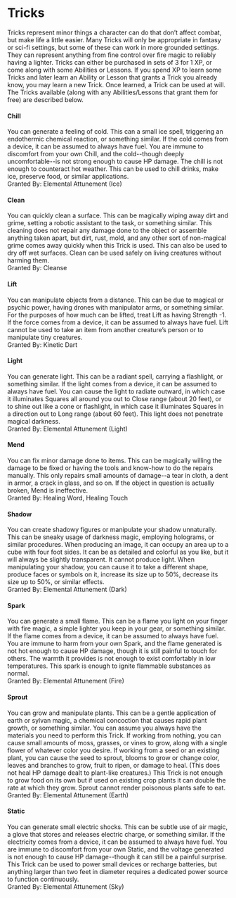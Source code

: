 # Tricks

Tricks represent minor things a character can do that don’t affect combat, but make life a little easier. Many Tricks will only be appropriate in fantasy or sci-fi settings, but some of these can work in more grounded settings. They can represent anything from fine control over fire magic to reliably having a lighter. Tricks can either be purchased in sets of 3 for 1 XP, or come along with some Abilities or Lessons. If you spend XP to learn some Tricks and later learn an Ability or Lesson that grants a Trick you already know, you may learn a new Trick. Once learned, a Trick can be used at will. The Tricks available (along with any Abilities/Lessons that grant them for free) are described below.  

#### Chill  
You can generate a feeling of cold. This can a small ice spell, triggering an endothermic chemical reaction, or something similar. If the cold comes from a device, it can be assumed to always have fuel. You are immune to discomfort from your own Chill, and the cold--though deeply uncomfortable--is not strong enough to cause HP damage. The chill is not enough to counteract hot weather. This can be used to chill drinks, make ice, preserve food, or similar applications.  
Granted By: Elemental Attunement (Ice)

#### Clean  
You can quickly clean a surface. This can be magically wiping away dirt and grime, setting a robotic assistant to the task, or something similar. This cleaning does not repair any damage done to the object or assemble anything taken apart, but dirt, rust, mold, and any other sort of non-magical grime comes away quickly when this Trick is used. This can also be used to dry off wet surfaces. Clean can be used safely on living creatures without harming them.  
Granted By: Cleanse

#### Lift  
You can manipulate objects from a distance. This can be due to magical or psychic power, having drones with manipulator arms, or something similar. For the purposes of how much can be lifted, treat Lift as having Strength -1. If the force comes from a device, it can be assumed to always have fuel. Lift cannot be used to take an item from another creature’s person or to manipulate tiny creatures.  
Granted By: Kinetic Dart

#### Light  
You can generate light. This can be a radiant spell, carrying a flashlight, or something similar. If the light comes from a device, it can be assumed to always have fuel. You can cause the light to radiate outward, in which case it illuminates Squares all around you out to Close range (about 20 feet), or to shine out like a cone or flashlight, in which case it illuminates Squares in a direction out to Long range (about 60 feet). This light does not penetrate magical darkness.  
Granted By: Elemental Attunement (Light)

#### Mend  
You can fix minor damage done to items. This can be magically willing the damage to be fixed or having the tools and know-how to do the repairs manually. This only repairs small amounts of damage--a tear in cloth, a dent in armor, a crack in glass, and so on. If the object in question is actually broken, Mend is ineffective.  
Granted By: Healing Word, Healing Touch

#### Shadow  
You can create shadowy figures or manipulate your shadow unnaturally. This can be sneaky usage of darkness magic, employing holograms, or similar procedures. When producing an image, it can occupy an area up to a cube with four foot sides. It can be as detailed and colorful as you like, but it will always be slightly transparent. It cannot produce light. When manipulating your shadow, you can cause it to take a different shape, produce faces or symbols on it, increase its size up to 50%, decrease its size up to 50%, or similar effects.  
Granted By: Elemental Attunement (Dark)

#### Spark  
You can generate a small flame. This can be a flame you light on your finger with fire magic, a simple lighter you keep in your gear, or something similar. If the flame comes from a device, it can be assumed to always have fuel. You are immune to harm from your own Spark, and the flame generated is not hot enough to cause HP damage, though it is still painful to touch for others. The warmth it provides is not enough to exist comfortably in low temperatures. This spark is enough to ignite flammable substances as normal.  
Granted By: Elemental Attunement (Fire)

#### Sprout  
You can grow and manipulate plants. This can be a gentle application of earth or sylvan magic, a chemical concoction that causes rapid plant growth, or something similar. You can assume you always have the materials you need to perform this Trick. If working from nothing, you can cause small amounts of moss, grasses, or vines to grow, along with a single flower of whatever color you desire. If working from a seed or an existing plant, you can cause the seed to sprout, blooms to grow or change color, leaves and branches to grow, fruit to ripen, or damage to heal. (This does not heal HP damage dealt to plant-like creatures.) This Trick is not enough to grow food on its own but if used on existing crop plants it can double the rate at which they grow. Sprout cannot render poisonous plants safe to eat.  
Granted By: Elemental Attunement (Earth)

#### Static  
You can generate small electric shocks. This can be subtle use of air magic, a glove that stores and releases electric charge, or something similar. If the electricity comes from a device, it can be assumed to always have fuel. You are immune to discomfort from your own Static, and the voltage generated is not enough to cause HP damage--though it can still be a painful surprise. This Trick can be used to power small devices or recharge batteries, but anything larger than two feet in diameter requires a dedicated power source to function continuously.  
Granted By: Elemental Attunement (Sky)